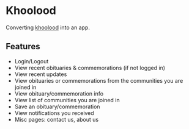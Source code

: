 # Khoolood
Converting [khoolood](https://www.khoolood.com) into an app.

## Features
* Login/Logout
* View recent obituaries & commemorations (if not logged in)
* View recent updates
* View obituaries or commemorations from the communities you are joined in
* View obituary/commemoration info
* View list of communities you are joined in
* Save an obituary/commemoration
* View notifications you received
* Misc pages: contact us, about us